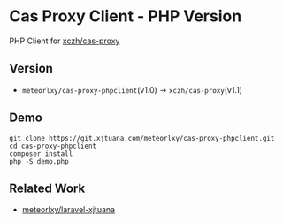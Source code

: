 # Cas Proxy Client - PHP Version

PHP Client for [xczh/cas-proxy](https://git.xjtuana.com/xczh/cas-proxy)

## Version

- `meteorlxy/cas-proxy-phpclient`(v1.0) -> `xczh/cas-proxy`(v1.1)


## Demo

```
git clone https://git.xjtuana.com/meteorlxy/cas-proxy-phpclient.git
cd cas-proxy-phpclient
composer install
php -S demo.php
```

## Related Work

- [meteorlxy/laravel-xjtuana](https://git.xjtuana.com/meteorlxy/laravel-xjtuana)